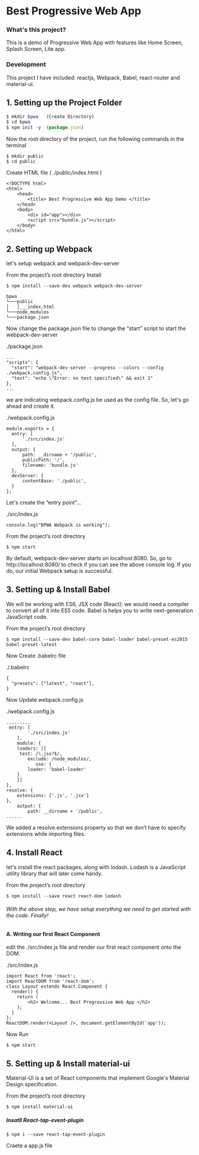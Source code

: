 # Best Progressive Web App
### What's this project?
This is a demo of Progressive Web App with features like Home Screen, Splash Screen, Lite app.

### Development
This project I have included:  reactjs, Webpack, Babel, react-router and material-ui.

## 1. Setting up the Project Folder
```javascript
$ mkdir bpwa   (Create Directory)
$ cd bpwa
$ npm init -y  (package.json)
```
Now the root directory of the project, run the following commands in the terminal

```
$ mkdir public
$ cd public
```
 
Create HTML file ( ./public/index.html )

```
<!DOCTYPE html>
<html>
    <head>
        <title> Best Progressive Web App Demo </title>
    </head>
    <body>
        <div id="app"></div>
        <script src="bundle.js"></script>
    </body>
</html>
```


## 2. Setting up Webpack

let's setup webpack and webpack-dev-server

From the project’s root directory Install 

``
$ npm install --save-dev webpack webpack-dev-server
``
```
bpwa
└───public
│   │___index.html
└───node_modules
└───package.json
  ```

  Now change the package.json file to change the “start” script to start the webpack-dev-server
  
  ./package.json
  
  ```
  ...
"scripts": {
    "start": "webpack-dev-server --progress --colors --config ./webpack.config.js",
    "test": "echo \"Error: no test specified\" && exit 1"
  },
...
  ```
  we are indicating webpack.config.js be used as the config file. So, let's go ahead and create it.
  
  ./webpack.config.js
  
  ```
  module.exports = {
    entry: [
        './src/index.js'
    ],
    output: {
        path: __dirname + '/public',
        publicPath: '/',
        filename: 'bundle.js'
    },
    devServer: {
        contentBase: './public',
    }
};
  ```
  
  Let's create the “entry point”…
  
  ./src/index.js
  
  ```
  console.log("BPWA Webpack is working");
  ```
  From the project’s root directory
  
  ```
  $ npm start
  ```
  
  By default, webpack-dev-server starts on localhost:8080. So, go to http://localhost:8080/ to check if you can see the above console log. If you do, our initial Webpack setup is successful.
  
  ## 3. Setting up & Install  Babel
  We will be working with ES6, JSX code (React); we would need a compiler to convert all of it into ES5 code.
Babel is helps you to write next-generation JavaScript code.

From the project’s root directory

```
$ npm install --save-dev babel-core babel-loader babel-preset-es2015  babel-preset-latest
```

Now Create .babelrc file

./.babelrc

```
{
  "presets": ["latest", "react"],
}
```
Now Update webpack.config.js

./webpack.config.js

```
......... 
 entry: [
        './src/index.js'
    ],
    module: {
    loaders: [{
     test: /\.jsx?$/,
        exclude: /node_modules/,
           use: {
        loader: 'babel-loader'     
    }
    }]
},
resolve: {
    extensions: ['.js', '.jsx']
},
    output: {
        path: __dirname + '/public',
...... 
````
We added a resolve.extensions property so that we don’t have to specify extensions while importing files.

## 4. Install React 

let's install the react packages, along with lodash. Lodash is a JavaScript utility library that will later come handy.

From the project’s root directory

```
$ npm install --save react react-dom lodash
```

###### With the above step, we have setup everything we need to get started with the code. Finally!

#### A. Writing our first React Component

edit the ./src/index.js file and render our first react component onto the DOM.

./src/index.js

```
import React from 'react';
import ReactDOM from 'react-dom';
class Layout extends React.Component {
  render() {
    return (
        <h2> Welcome... Best Progressive Web App </h2>
    );
  }
};
ReactDOM.render(<Layout />, document.getElementById('app'));
```
Now Run 

```
$ npm start
```
## 5. Setting up & Install  material-ui

Material-UI is a set of React components that implement Google's Material Design specification.

From the project’s root directory

```
$ npm install material-ui
```
##### Insatll React-tap-event-plugin

```
$ npm i --save react-tap-event-plugin
```

Craete a app.js file
